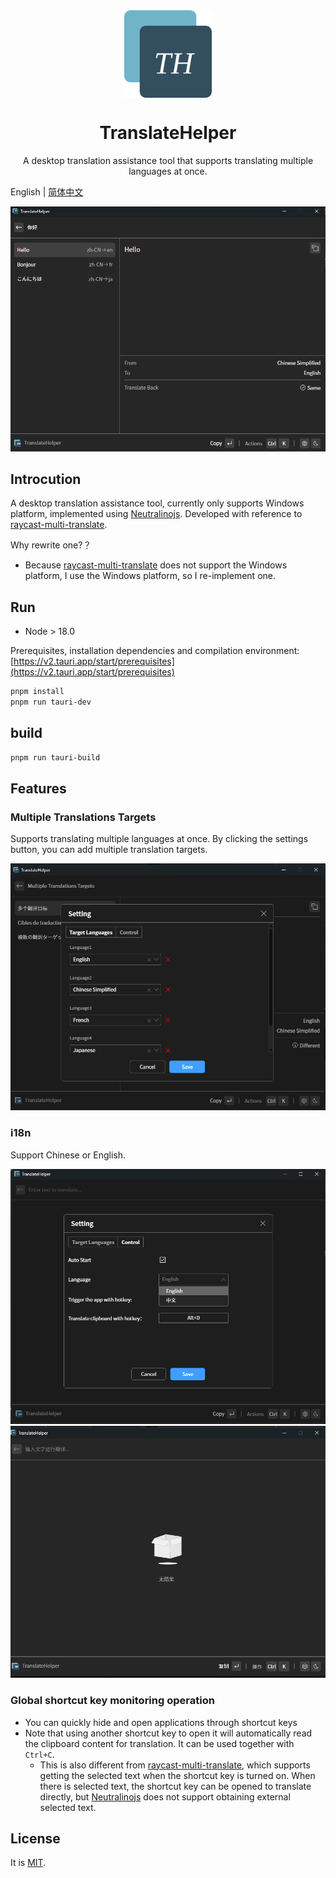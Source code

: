<br>
<br>
<p align="center">
<img src="./src/assets/logo.svg" width="140" height="140" align="center" />
</p>

<h1 align="center">TranslateHelper</sup></h1>

<p align="center">
A desktop translation assistance tool that supports translating multiple languages ​​at once.
</p>

English | [简体中文](./README.zh-CN.md)

<img width="862" src="./docs/assets/demo1.png">

## Introcution

A desktop translation assistance tool, currently only supports Windows platform, implemented using [Neutralinojs](https://neutralino.js.org/). Developed with reference to [raycast-multi-translate](https://github.com/antfu/raycast-multi-translate).

Why rewrite one?？

- Because [raycast-multi-translate](https://github.com/antfu/raycast-multi-translate) does not support the Windows platform, I use the Windows platform, so I re-implement one.

## Run

- Node > 18.0

Prerequisites, installation dependencies and compilation environment: [https://v2.tauri.app/start/prerequisites](https://v2.tauri.app/start/prerequisites)

```sh
pnpm install
pnpm run tauri-dev
```

## build

```sh
pnpm run tauri-build
```

## Features

### Multiple Translations Targets

Supports translating multiple languages ​​at once. By clicking the settings button, you can add multiple translation targets.

![Multiple Translations Targets](./docs/assets/demo2.png)

### i18n

Support Chinese or English.

![i18n](./docs/assets/demo3.png)
![i18n](./docs/assets/demo4.png)

### Global shortcut key monitoring operation

- You can quickly hide and open applications through shortcut keys
- Note that using another shortcut key to open it will automatically read the clipboard content for translation. It can be used together with `Ctrl+C`.
  - This is also different from [raycast-multi-translate](https://github.com/antfu/raycast-multi-translate), which supports getting the selected text when the shortcut key is turned on. When there is selected text, the shortcut key can be opened to translate directly, but [Neutralinojs](https://neutralino.js.org/) does not support obtaining external selected text.

## License

It is [MIT](./LICENSE).

